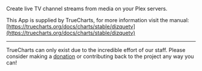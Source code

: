 Create live TV channel streams from media on your Plex servers.

This App is supplied by TrueCharts, for more information visit the manual: [https://truecharts.org/docs/charts/stable/dizquetv](https://truecharts.org/docs/charts/stable/dizquetv)

---

TrueCharts can only exist due to the incredible effort of our staff.
Please consider making a [donation](https://truecharts.org/docs/about/sponsor) or contributing back to the project any way you can!
